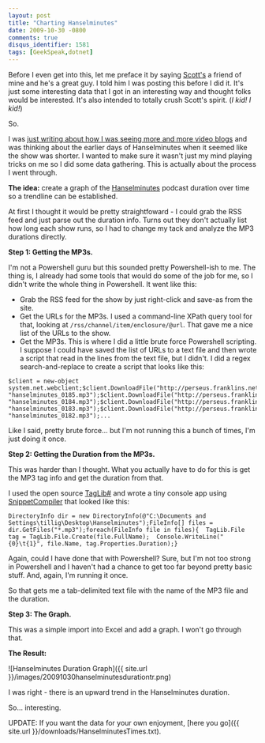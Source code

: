 ```yaml
---
layout: post
title: "Charting Hanselminutes"
date: 2009-10-30 -0800
comments: true
disqus_identifier: 1581
tags: [GeekSpeak,dotnet]
---
```

Before I even get into this, let me preface it by saying
[Scott's](http://www.hanselman.com) a friend of mine and he's a great
guy. I told him I was posting this before I did it. It's just some
interesting data that I got in an interesting way and thought folks
would be interested. It's also intended to totally crush Scott's spirit.
(*I kid! I kid!*)

So.

I was [just writing about how I was seeing more and more video
blogs](/archive/2009/10/30/the-problem-with-video-blogs.aspx) and was
thinking about the earlier days of Hanselminutes when it seemed like the
show was shorter. I wanted to make sure it wasn't just my mind playing
tricks on me so I did some data gathering. This is actually about the
process I went through.

**The idea:** create a graph of the
[Hanselminutes](http://www.hanselminutes.com) podcast duration over time
so a trendline can be established.

At first I thought it would be pretty straightfoward - I could grab the
RSS feed and just parse out the duration info. Turns out they don't
actually list how long each show runs, so I had to change my tack and
analyze the MP3 durations directly.

**Step 1: Getting the MP3s.**

I'm not a Powershell guru but this sounded pretty Powershell-ish to me.
The thing is, I already had some tools that would do some of the job for
me, so I didn't write the whole thing in Powershell. It went like this:

- Grab the RSS feed for the show by just right-click and save-as from
    the site.
- Get the URLs for the MP3s. I used a command-line XPath query tool
    for that, looking at `/rss/channel/item/enclosure/@url`. That gave
    me a nice list of the URLs to the show.
- Get the MP3s. This is where I did a little brute force Powershell
    scripting. I suppose I could have saved the list of URLs to a text
    file and then wrote a script that read in the lines from the text
    file, but I didn't. I did a regex search-and-replace to create a
    script that looks like this:

<!-- -->

    $client = new-object system.net.webclient;$client.DownloadFile("http://perseus.franklins.net/hanselminutes_0185.mp3", "hanselminutes_0185.mp3");$client.DownloadFile("http://perseus.franklins.net/hanselminutes_0184.mp3", "hanselminutes_0184.mp3");$client.DownloadFile("http://perseus.franklins.net/hanselminutes_0183.mp3", "hanselminutes_0183.mp3");$client.DownloadFile("http://perseus.franklins.net/hanselminutes_0182.mp3", "hanselminutes_0182.mp3");...

Like I said, pretty brute force... but I'm not running this a bunch of
times, I'm just doing it once.

**Step 2: Getting the Duration from the MP3s.**

This was harder than I thought. What you actually have to do for this is
get the MP3 tag info and get the duration from that.

I used the open source
[TagLib\#](http://developer.novell.com/wiki/index.php/TagLib_Sharp) and
wrote a tiny console app using
[SnippetCompiler](http://www.sliver.com/dotnet/SnippetCompiler/) that
looked like this:

    DirectoryInfo dir = new DirectoryInfo(@"C:\Documents and Settings\tillig\Desktop\Hanselminutes");FileInfo[] files = dir.GetFiles("*.mp3");foreach(FileInfo file in files){  TagLib.File tag = TagLib.File.Create(file.FullName);  Console.WriteLine("{0}\t{1}", file.Name, tag.Properties.Duration);}

Again, could I have done that with Powershell? Sure, but I'm not too
strong in Powershell and I haven't had a chance to get too far beyond
pretty basic stuff. And, again, I'm running it once.

So that gets me a tab-delimited text file with the name of the MP3 file
and the duration.

**Step 3: The Graph.**

This was a simple import into Excel and add a graph. I won't go through
that.

**The Result:**

![Hanselminutes Duration
Graph]({{ site.url }}/images/20091030hanselminutesdurationtr.png)

I was right - there is an upward trend in the Hanselminutes duration.

So... interesting.

UPDATE: If you want the data for your own enjoyment, [here you
go]({{ site.url }}/downloads/HanselminutesTimes.txt).

